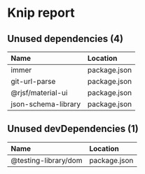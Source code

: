# Knip report

## Unused dependencies (4)

| Name                | Location     |
|:--------------------|:-------------|
| immer               | package.json |
| git-url-parse       | package.json |
| @rjsf/material-ui   | package.json |
| json-schema-library | package.json |

## Unused devDependencies (1)

| Name                 | Location     |
|:---------------------|:-------------|
| @testing-library/dom | package.json |


